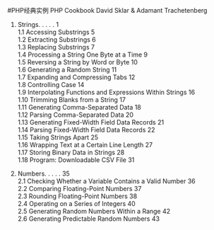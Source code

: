 #PHP经典实例 PHP Cookbook
David Sklar & Adamant Trachetenberg

1. Strings. . . . . 1  
1.1 Accessing Substrings 5  
1.2 Extracting Substrings 6  
1.3 Replacing Substrings 7  
1.4 Processing a String One Byte at a Time 9  
1.5 Reversing a String by Word or Byte 10  
1.6 Generating a Random String 11  
1.7 Expanding and Compressing Tabs 12  
1.8 Controlling Case 14  
1.9 Interpolating Functions and Expressions Within Strings 16  
1.10 Trimming Blanks from a String 17    
1.11 Generating Comma-Separated Data 18  
1.12 Parsing Comma-Separated Data 20  
1.13 Generating Fixed-Width Field Data Records 21  
1.14 Parsing Fixed-Width Field Data Records 22  
1.15 Taking Strings Apart 25    
1.16 Wrapping Text at a Certain Line Length 27  
1.17 Storing Binary Data in Strings 28  
1.18 Program: Downloadable CSV File 31  
  
  
2. Numbers. . . . . 35  
2.1 Checking Whether a Variable Contains a Valid Number 36  
2.2 Comparing Floating-Point Numbers 37  
2.3 Rounding Floating-Point Numbers 38  
2.4 Operating on a Series of Integers 40  
2.5 Generating Random Numbers Within a Range 42  
2.6 Generating Predictable Random Numbers 43  
  